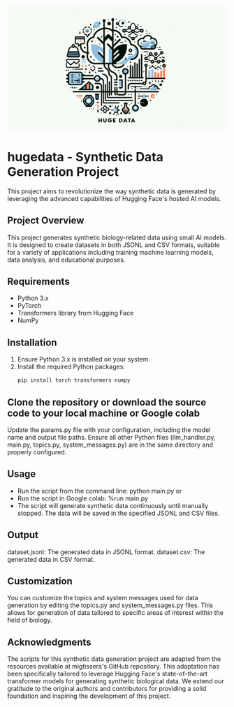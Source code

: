 
![HugeData](HugeData.png)
# hugedata - Synthetic Data Generation Project
This project aims to revolutionize the way synthetic data is generated by leveraging the advanced capabilities of Hugging Face's hosted AI models. 

## Project Overview
This project generates synthetic biology-related data using small AI models. It is designed to create datasets in both JSONL and CSV formats, suitable for a variety of applications including training machine learning models, data analysis, and educational purposes.

## Requirements
- Python 3.x
- PyTorch
- Transformers library from Hugging Face
- NumPy

## Installation
1. Ensure Python 3.x is installed on your system.
2. Install the required Python packages:
   ```bash
   pip install torch transformers numpy

## Clone the repository or download the source code to your local machine or Google colab

Update the params.py file with your configuration, including the model name and output file paths.
Ensure all other Python files (llm_handler.py, main.py, topics.py, system_messages.py) are in the same directory and properly configured.

## Usage
- Run the script from the command line: python main.py
or
- Run the script in Google colab: %run main.py 
- The script will generate synthetic data continuously until manually stopped. The data will be saved in the specified JSONL and CSV files.

## Output
dataset.jsonl: The generated data in JSONL format.
dataset.csv: The generated data in CSV format.

## Customization
You can customize the topics and system messages used for data generation by editing the topics.py and system_messages.py files. This allows for generation of data tailored to specific areas of interest within the field of biology.

## Acknowledgments
The scripts for this synthetic data generation project are adapted from the resources available at migtissera's GitHub repository. This adaptation has been specifically tailored to leverage Hugging Face's state-of-the-art transformer models for generating synthetic biological data. We extend our gratitude to the original authors and contributors for providing a solid foundation and inspiring the development of this project.

